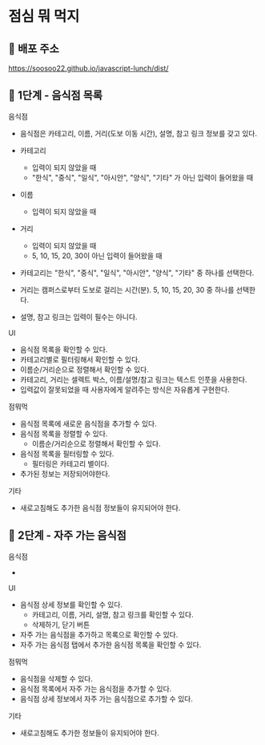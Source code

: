 # 점심 뭐 먹지

## 📎 배포 주소

https://soosoo22.github.io/javascript-lunch/dist/

## 🚀 1단계 - 음식점 목록

음식점

- 음식점은 카테고리, 이름, 거리(도보 이동 시간), 설명, 참고 링크 정보를 갖고 있다.
- 카테고리
  - 입력이 되지 않았을 때
  - "한식", "중식", "일식", "아시안", "양식", "기타" 가 아닌 입력이 들어왔을 때
- 이름
  - 입력이 되지 않았을 때
- 거리

  - 입력이 되지 않았을 때
  - 5, 10, 15, 20, 30이 아닌 입력이 들어왔을 때

- 카테고리는 "한식", "중식", "일식", "아시안", "양식", "기타" 중 하나를 선택한다.
- 거리는 캠퍼스로부터 도보로 걸리는 시간(분). 5, 10, 15, 20, 30 중 하나를 선택한다.
- 설명, 참고 링크는 입력이 필수는 아니다.

UI

- 음식점 목록을 확인할 수 있다.
- 카테고리별로 필터링해서 확인할 수 있다.
- 이름순/거리순으로 정렬해서 확인할 수 있다.
- 카테고리, 거리는 셀렉트 박스, 이름/설명/참고 링크는 텍스트 인풋을 사용한다.
- 입력값이 잘못되었을 때 사용자에게 알려주는 방식은 자유롭게 구현한다.

점뭐먹

- 음식점 목록에 새로운 음식점을 추가할 수 있다.
- 음식점 목록을 정렬할 수 있다.
  - 이름순/거리순으로 정렬해서 확인할 수 있다.
- 음식점 목록을 필터링할 수 있다.
  - 필터링은 카테고리 별이다.
- 추가된 정보는 저장되어야한다.

기타

- 새로고침해도 추가한 음식점 정보들이 유지되어야 한다.

## 🚀 2단계 - 자주 가는 음식점

음식점

-

UI

- 음식점 상세 정보를 확인할 수 있다.
  - 카테고리, 이름, 거리, 설명, 참고 링크를 확인할 수 있다.
  - 삭제하기, 닫기 버튼
- 자주 가는 음식점을 추가하고 목록으로 확인할 수 있다.
- 자주 가는 음식점 탭에서 추가한 음식점 목록을 확인할 수 있다.

점뭐먹

- 음식점을 삭제할 수 있다.
- 음식점 목록에서 자주 가는 음식점을 추가할 수 있다.
- 음식점 상세 정보에서 자주 가는 음식점으로 추가할 수 있다.

기타

- 새로고침해도 추가한 정보들이 유지되어야 한다.
